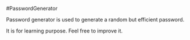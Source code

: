#PasswordGenerator

Password generator is used to generate a random but efficient password.

It is for learning purpose. Feel free to improve it.